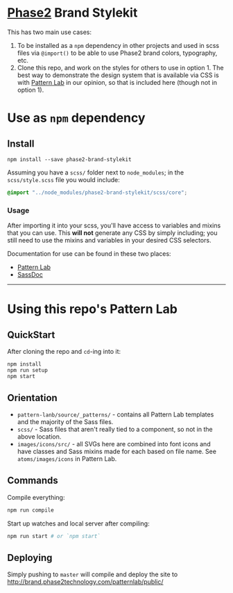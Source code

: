 # [Phase2](http://phase2technology.com) Brand Stylekit

This has two main use cases:

1. To be installed as a `npm` dependency in other projects and used in scss files via `@import()` to be able to use Phase2 brand colors, typography, etc.
2. Clone this repo, and work on the styles for others to use in option 1. The best way to demonstrate the design system that is available via CSS is with [Pattern Lab](http://patternlab.io) in our opinion, so that is included here (though not in option 1).

# Use as `npm` dependency

## Install

    npm install --save phase2-brand-stylekit

Assuming you have a `scss/` folder next to `node_modules`; in the `scss/style.scss` file you would include:

```scss
@import "../node_modules/phase2-brand-stylekit/scss/core";
```

### Usage

After importing it into your scss, you'll have access to variables and mixins that you can use. This **will not** generate any CSS by simply including; you still need to use the mixins and variables in your desired CSS selectors.

Documentation for use can be found in these two places:

- [Pattern Lab](http://brand.phase2technology.com/patternlab/public)
- [SassDoc](http://brand.phase2technology.com/patternlab/dest/sassdoc)

---

# Using this repo's Pattern Lab

## QuickStart

After cloning the repo and `cd`-ing into it:

    npm install
    npm run setup
    npm start

## Orientation

- `pattern-lanb/source/_patterns/` - contains all Pattern Lab templates and the majority of the Sass files.
- `scss/` - Sass files that aren't really tied to a component, so not in the above location.
- `images/icons/src/` - all SVGs here are combined into font icons and have classes and Sass mixins made for each based on file name. See `atoms/images/icons` in Pattern Lab.

## Commands

Compile everything:

```bash
npm run compile
```

Start up watches and local server after compiling:

```bash
npm run start # or `npm start`
```

## Deploying

Simply pushing to `master` will compile and deploy the site to <http://brand.phase2technology.com/patternlab/public/>

